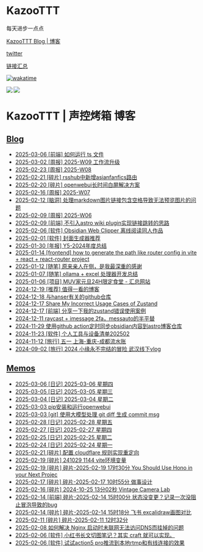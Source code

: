 # KazooTTT
每天进步一点点

[KazooTTT Blog | 博客](https://blog.kazoottt.top)

[twitter](https://x.com/KazooTTT)

[链接汇总](https://bento.me/kazoottt)

[![wakatime](https://wakatime.com/badge/user/d3dc2570-e4bf-4469-b0c2-127b495e8b91.svg)](https://wakatime.com/@d3dc2570-e4bf-4469-b0c2-127b495e8b91)

<a href="https://github.com/anuraghazra/github-readme-stats">
  <img align="left" src="https://github-readme-stats.vercel.app/api?username=KazooTTT&theme=radical" />
</a>

<a href="https://github.com/anuraghazra/github-readme-stats">
  <img src="https://github-readme-stats.vercel.app/api/top-langs/?username=KazooTTT&theme=radical" />
</a>

# KazooTTT | 声控烤箱 博客
## [Blog](https://blog.kazoottt.top/posts/)
<!-- BLOG-POST-LIST:START -->
 - [2025-03-06 [前端] 如何运行 ts 文件](https://blog.kazoottt.top/posts/how-to-run-ts-files/)
 - [2025-03-02 [周报] 2025-W09 工作流升级](https://blog.kazoottt.top/posts/2025-W09/)
 - [2025-02-23 [周报] 2025-W08](https://blog.kazoottt.top/posts/2025-W08/)
 - [2025-02-21 [碎片] rsshub中新增asianfanfics路由](https://blog.kazoottt.top/posts/fragmented-notes-2025-02-21-16-38-50/)
 - [2025-02-20 [碎片] openwebui长时间白屏解决方案](https://blog.kazoottt.top/posts/openwebui-long-loading-white-screen-solution/)
 - [2025-02-16 [周报] 2025-W07](https://blog.kazoottt.top/posts/2025-W07/)
 - [2025-02-12 [脑洞] 处理markdown图片链接包含空格导致无法预览图片的问题](https://blog.kazoottt.top/posts/handling-markdown-image-links-containing-spaces-causing-preview-failures/)
 - [2025-02-09 [周报] 2025-W06](https://blog.kazoottt.top/posts/2025-W06/)
 - [2025-02-09 [前端] 不引入astro wiki plugin实现链接跳转的思路](https://blog.kazoottt.top/posts/redirect-links-without-astro-wiki-plugin/)
 - [2025-02-06 [软件] Obsidian Web Clipper 离线阅读同人作品](https://blog.kazoottt.top/posts/obsidian-web-clipper-offline-reading-fanfics/)
 - [2025-02-01 [软件] 封面生成器推荐](https://blog.kazoottt.top/posts/cover-generator/)
 - [2025-01-30 [年报] Y5-2024年度总结](https://blog.kazoottt.top/posts/2024-annual-summary/)
 - [2025-01-14 [frontend] how to generate the path like router config in vite + react + react-router project](https://blog.kazoottt.top/posts/how-to-generate-the-path-like-router-config-in-vite-react-react-router-project/)
 - [2025-01-12 [随笔] 原来亲人在侧，是我最深重的感谢](https://blog.kazoottt.top/posts/plain-and-simple-is-true/)
 - [2025-01-07 [随笔] ollama + excel 处理器开发总结](https://blog.kazoottt.top/posts/ollama-excel-processor-development-summary/)
 - [2025-01-06 [项目] MUV家元旦24H限定食堂 - 汇总网站](https://blog.kazoottt.top/posts/milklovemuv/)
 - [2024-12-19 [推荐] 值得一看的博客](https://blog.kazoottt.top/posts/blogs-worth-reading/)
 - [2024-12-18 与hanser有关的github仓库](https://blog.kazoottt.top/posts/hanser-repository/)
 - [2024-12-17 Share My Incorrect Usage Cases of Zustand](https://blog.kazoottt.top/posts/share-my-incorrect-usage-case-of-zustand-en/)
 - [2024-12-17 [前端] 分享一下我的zustand错误使用案例](https://blog.kazoottt.top/posts/zustand-use-record/)
 - [2024-12-11 raycast + imessage 2fa，messauto的半平替](https://blog.kazoottt.top/posts/raycast-imessage-2fa/)
 - [2024-11-29 使用github action定时同步obsidian内容到astro博客仓库](https://blog.kazoottt.top/posts/synchronize-profiles-to-remote-and-local-on-a-regular-basis/)
 - [2024-11-23 [软件] 个人工具与设备清单202502](https://blog.kazoottt.top/posts/personal-tools-and-equipment-inventory-202502/)
 - [2024-11-12 [旅行] 五一 上海-重庆-成都流水账](https://blog.kazoottt.top/posts/may-1st-shanghai-chongqing-chengdu-flow-account/)
 - [2024-09-02 [旅行] 2024 小缘永不完结的冒险 武汉线下vlog](https://blog.kazoottt.top/posts/yukari-2024-live/)<!-- BLOG-POST-LIST:END -->

## [Memos](https://blog.kazoottt.top/notes/)
<!-- MEMO-POST-LIST:START -->
 - [2025-03-06 [日记] 2025-03-06 星期四](https://blog.kazoottt.top/notes/diary-2025-03-06/)
 - [2025-03-05 [日记] 2025-03-05  星期三](https://blog.kazoottt.top/notes/diary-2025-03-05/)
 - [2025-03-04 [日记] 2025-03-04  星期二](https://blog.kazoottt.top/notes/diary-2025-03-04/)
 - [2025-03-03 pip安装和运行openwebui](https://blog.kazoottt.top/notes/how-to-install-and-run-openwebui-with-pip/)
 - [2025-03-03 [git] 使用大模型处理 git diff 生成 commit msg](https://blog.kazoottt.top/notes/use-llm-to-generate-commit-message-from-git-diff/)
 - [2025-02-28 [日记] 2025-02-28 星期五](https://blog.kazoottt.top/notes/diary-2025-02-28/)
 - [2025-02-27 [日记] 2025-02-27  星期四](https://blog.kazoottt.top/notes/diary-2025-02-27/)
 - [2025-02-25 [日记] 2025-02-25 星期二](https://blog.kazoottt.top/notes/diary-2025-02-25/)
 - [2025-02-24 [日记] 2025-02-24  星期一](https://blog.kazoottt.top/notes/diary-2025-02-24/)
 - [2025-02-21 [碎片] 配置 cloudflare 规则实现重定向](https://blog.kazoottt.top/notes/fragmented-notes-2025-02-21-15-44-58/)
 - [2025-02-19 [碎片] 241029 1144 vite环境变量](https://blog.kazoottt.top/notes/fragmented-notes-2025-02-19-21-11-25/)
 - [2025-02-19 [碎片] 碎片-2025-02-19 17时30分 You Should Use Hono in your Next Projec](https://blog.kazoottt.top/notes/fragmented-notes-2025-02-19-17-30-55/)
 - [2025-02-17 [碎片] 碎片-2025-02-17 10时55分 做事设计](https://blog.kazoottt.top/notes/fragmented-notes-2025-02-17-10-55-29/)
 - [2025-02-16 [碎片] 2024-10-25 13分02秒 Vintage Camera Lab](https://blog.kazoottt.top/notes/fragmented-notes-2025-02-16-23-41-18/)
 - [2025-02-14 [前端] 碎片-2025-02-14 15时00分 状态没变更？记录一次没阻止冒泡导致的bug](https://blog.kazoottt.top/notes/fragmented-notes-2025-02-14-15-00-49/)
 - [2025-02-14 [碎片] 碎片-2025-02-14 15时18分 飞书 excalidraw画图对比](https://blog.kazoottt.top/notes/fragmented-notes-2025-02-14-15-18-56/)
 - [2025-02-11 [碎片] 碎片-2025-02-11 12时32分](https://blog.kazoottt.top/notes/fragmented-notes-2025-02-11-12-32-42/)
 - [2025-02-08 如何解决 Nginx 启动时未联网无法访问DNS而挂掉的问题](https://blog.kazoottt.top/notes/nginx-startup-fix-configure-local-hosts-file/)
 - [2025-02-06 [软件] 小红书长文切图笔记？其实 craft 就可以实现。](https://blog.kazoottt.top/notes/use-craft-to-cut-the-long-text-note-of-xiaohongshu/)
 - [2025-02-06 [软件] 试试action5 pro推流到本地rtmp和有线连接的效果](https://blog.kazoottt.top/notes/action5-pro-obs-rtmp/)<!-- MEMO-POST-LIST:END -->
